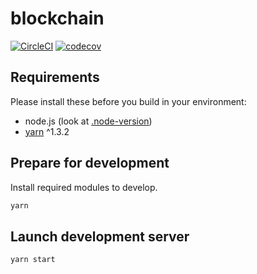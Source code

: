 # blockchain

[![CircleCI](https://circleci.com/gh/keyiiiii/smoothchain.svg?style=shield)](https://circleci.com/gh/keyiiiii/smoothchain)
[![codecov](https://codecov.io/gh/keyiiiii/smoothchain/branch/master/graph/badge.svg)](https://codecov.io/gh/keyiiiii/smoothchain)

## Requirements

Please install these before you build in your environment:

- node.js (look at [.node-version](.node-version))
- [yarn](https://yarnpkg.com/en/docs/install) ^1.3.2

## Prepare for development

Install required modules to develop.

```sh
yarn
```

## Launch development server

```sh
yarn start
```
